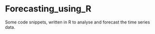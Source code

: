 # Forecasting_using_R

Some code snippets, written in R to analyse and forecast the time series data.
